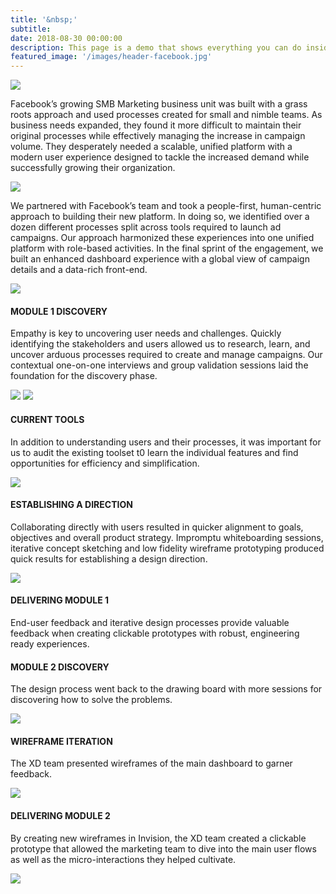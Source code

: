 ```yaml
---
title: '&nbsp;'
subtitle:
date: 2018-08-30 00:00:00
description: This page is a demo that shows everything you can do inside portfolio and blog posts.
featured_image: '/images/header-facebook.jpg'
---
```


<img src="../images/story-poster-facebook.png">

Facebook’s growing SMB Marketing business unit was built with a grass roots approach and used processes created for small and nimble teams. As business needs expanded, they found it more difficult to maintain their original processes while effectively managing the increase in campaign volume. They desperately needed a scalable, unified platform with a modern user experience designed to tackle the increased demand while successfully growing their organization.

<img src="../images/story-facebook-1.jpg">

We partnered with Facebook’s team and took a people-first, human-centric approach to building their new platform. In doing so, we identified over a dozen different processes split across tools required to launch ad campaigns. Our approach harmonized these experiences into one unified platform with role-based activities. In the final sprint of the engagement, we built an enhanced dashboard experience with a global view of campaign details and a data-rich front-end.

<img src="../images/story-facebook-2.png">

#### MODULE 1 DISCOVERY
Empathy is key to uncovering user needs and challenges. Quickly identifying the stakeholders and users allowed us to research, learn, and uncover arduous processes required to create and manage campaigns. Our contextual one-on-one interviews and group validation sessions laid the foundation for the discovery phase.

<img src="../images/story-facebook-3.jpg">
<img src="../images/story-facebook-4.png">

#### CURRENT TOOLS
In addition to understanding users and their processes, it was important for us to audit the existing toolset t0 learn the individual features and find opportunities for efficiency and simplification.

<img src="../images/story-facebook-5.png">


#### ESTABLISHING A DIRECTION
Collaborating directly with users resulted in quicker alignment to goals, objectives and overall product strategy. Impromptu whiteboarding sessions, iterative concept sketching and low fidelity wireframe prototyping produced quick results for establishing a design direction.

<img src="../images/story-facebook-6.png">

#### DELIVERING MODULE 1
End-user feedback and iterative design processes provide valuable feedback when creating clickable prototypes with robust, engineering ready experiences.


#### MODULE 2 DISCOVERY
The design process went back to the drawing board with more sessions for discovering how to solve the problems.

<img src="../images/story-facebook-7.png">

#### WIREFRAME ITERATION
The XD team presented wireframes of the main dashboard to garner feedback.

<img src="../images/story-facebook-8.jpg">

#### DELIVERING MODULE 2
By creating new wireframes in Invision, the XD team created a clickable prototype that allowed the marketing team to dive into the main user flows as well as the micro-interactions they helped cultivate.

<img src="../images/story-facebook-8b.png">
